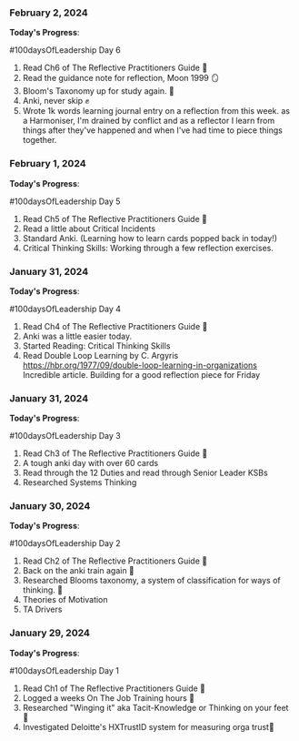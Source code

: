 ### February 2, 2024

**Today's Progress**:

#100daysOfLeadership Day 6

1. Read Ch6 of The Reflective Practitioners Guide 📖
2. Read the guidance note for reflection, Moon 1999 🪞
3. Bloom's Taxonomy up for study again. 🔺
4. Anki, never skip ✊
5. Wrote 1k words learning journal entry on a reflection from this week.
   as a Harmoniser, I'm drained by conflict and as a reflector I learn from things after
   they've happened and when I've had time to piece things together.

### February 1, 2024

**Today's Progress**:

#100daysOfLeadership Day 5

1. Read Ch5 of The Reflective Practitioners Guide 📖
2. Read a little about Critical Incidents
3. Standard Anki. (Learning how to learn cards popped back in today!)
4. Critical Thinking Skills: Working through a few reflection exercises.

### January 31, 2024

**Today's Progress**:

#100daysOfLeadership Day 4

1. Read Ch4 of The Reflective Practitioners Guide 📖
2. Anki was a little easier today.
3. Started Reading: Critical Thinking Skills
4. Read Double Loop Learning by C. Argyris
   https://hbr.org/1977/09/double-loop-learning-in-organizations
   Incredible article.
   Building for a good reflection piece for Friday

### January 31, 2024

**Today's Progress**:

#100daysOfLeadership Day 3

1. Read Ch3 of The Reflective Practitioners Guide 📖
2. A tough anki day with over 60 cards
3. Read through the 12 Duties and read through Senior Leader KSBs
4. Researched Systems Thinking

### January 30, 2024

**Today's Progress**:

#100daysOfLeadership Day 2

1. Read Ch2 of The Reflective Practitioners Guide 📖
2. Back on the anki train again 🚋
3. Researched Blooms taxonomy, a system of classification for ways of thinking. 🤔
4. Theories of Motivation
5. TA Drivers

### January 29, 2024

**Today's Progress**:

#100daysOfLeadership Day 1

1. Read Ch1 of The Reflective Practitioners Guide 📖
2. Logged a weeks On The Job Training hours 📝
3. Researched "Winging it" aka Tacit-Knowledge or Thinking on your feet 🪽
4. Investigated Deloitte's HXTrustID system for measuring orga trust🤝
